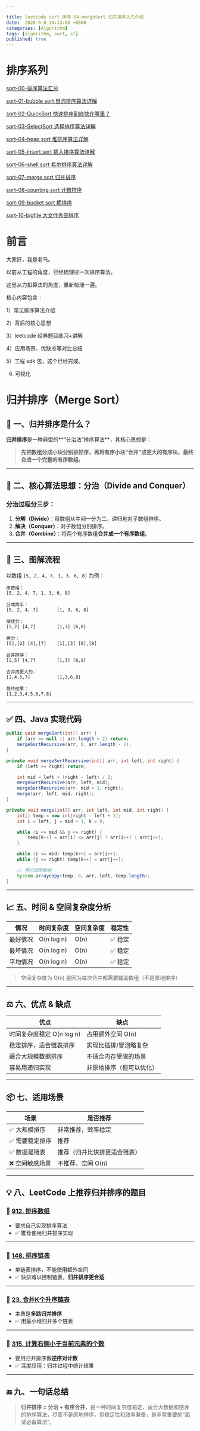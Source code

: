```yaml
---

title: leetcode sort 排序-04-mergeSort 归并排序入门介绍
date:  2020-6-8 15:13:08 +0800
categories: [Algorithm]
tags: [algorithm, sort, sf]
published: true
---
```


# 排序系列

[sort-00-排序算法汇总](https://houbb.github.io/2016/07/14/sort-00-overview-sort)

[sort-01-bubble sort 冒泡排序算法详解](https://houbb.github.io/2016/07/14/sort-01-bubble-sort)

[sort-02-QuickSort 快速排序到底快在哪里？](https://houbb.github.io/2016/07/14/sort-02-quick-sort)

[sort-03-SelectSort 选择排序算法详解](https://houbb.github.io/2016/07/14/sort-03-select-sort)

[sort-04-heap sort 堆排序算法详解](https://houbb.github.io/2016/07/14/sort-04-heap-sort)

[sort-05-insert sort 插入排序算法详解](https://houbb.github.io/2016/07/14/sort-05-insert-sort)

[sort-06-shell sort 希尔排序算法详解](https://houbb.github.io/2016/07/14/sort-06-shell-sort)

[sort-07-merge sort 归并排序](https://houbb.github.io/2016/07/14/sort-07-merge-sort)

[sort-08-counting sort 计数排序](https://houbb.github.io/2016/07/14/sort-08-counting-sort)

[sort-09-bucket sort 桶排序](https://houbb.github.io/2016/07/14/sort-09-bucket-sort)

[sort-10-bigfile 大文件外部排序](https://houbb.github.io/2016/07/14/sort-10-bigfile-sort)

# 前言

大家好，我是老马。

以前从工程的角度，已经梳理过一次排序算法。

这里从力扣算法的角度，重新梳理一遍。

核心内容包含：

1）常见排序算法介绍

2）背后的核心思想

3）leetcode 经典题目练习+讲解

4）应用场景、优缺点等对比总结

5）工程 sdk 包，这个已经完成。

6) 可视化

# 归并排序（Merge Sort）

## 📌 一、归并排序是什么？

**归并排序**是一种典型的\*\*“分治法”排序算法\*\*，其核心思想是：

> **先把数组分成小块分别排好序，再将有序小块“合并”成更大的有序块，最终合成一个完整的有序数组。**

---

## 🧠 二、核心算法思想：分治（Divide and Conquer）

### 分治过程分三步：

1. **分解（Divide）**：将数组从中间一分为二，递归地对子数组排序。
2. **解决（Conquer）**：对子数组分别排序。
3. **合并（Combine）**：将两个有序数组**合并成一个有序数组**。

---

## 🎯 三、图解流程

以数组 `[5, 2, 4, 7, 1, 3, 6, 8]` 为例：

```text
原数组：
[5, 2, 4, 7, 1, 3, 6, 8]

分成两半：
[5, 2, 4, 7]       [1, 3, 6, 8]

继续分：
[5,2] [4,7]        [1,3] [6,8]

再分：
[5],[2] [4],[7]    [1],[3] [6],[8]

合并排序：
[2,5] [4,7]        [1,3] [6,8]

合并成更大的：
[2,4,5,7]          [1,3,6,8]

最终结果：
[1,2,3,4,5,6,7,8]
```

---

## ✅ 四、Java 实现代码

```java
public void mergeSort(int[] arr) {
    if (arr == null || arr.length < 2) return;
    mergeSortRecursive(arr, 0, arr.length - 1);
}

private void mergeSortRecursive(int[] arr, int left, int right) {
    if (left >= right) return;

    int mid = left + (right - left) / 2;
    mergeSortRecursive(arr, left, mid);
    mergeSortRecursive(arr, mid + 1, right);
    merge(arr, left, mid, right);
}

private void merge(int[] arr, int left, int mid, int right) {
    int[] temp = new int[right - left + 1];
    int i = left, j = mid + 1, k = 0;

    while (i <= mid && j <= right) {
        temp[k++] = arr[i] <= arr[j] ? arr[i++] : arr[j++];
    }

    while (i <= mid) temp[k++] = arr[i++];
    while (j <= right) temp[k++] = arr[j++];

    // 拷贝回原数组
    System.arraycopy(temp, 0, arr, left, temp.length);
}
```

---

## 📈 五、时间 & 空间复杂度分析

| 情况   | 时间复杂度      | 空间复杂度 | 稳定性  |
| ---- | ---------- | ----- | ---- |
| 最好情况 | O(n log n) | O(n)  | ✅ 稳定 |
| 最坏情况 | O(n log n) | O(n)  | ✅ 稳定 |
| 平均情况 | O(n log n) | O(n)  | ✅ 稳定 |

> 空间复杂度为 O(n) 是因为每次合并都需要辅助数组（不是原地排序）

---

## ⚖️ 六、优点 & 缺点

| 优点                 | 缺点           |
| ------------------ | ------------ |
| 时间复杂度稳定 O(n log n) | 占用额外空间 O(n)  |
| 稳定排序，适合链表排序        | 实现比插排/冒泡略复杂  |
| 适合大规模数据排序          | 不适合内存受限的场景   |
| 容易用递归实现            | 非原地排序（但可以优化） |

---

## 📦 七、适用场景

| 场景       | 是否推荐           |
| -------- | -------------- |
| ✅ 大规模排序  | 非常推荐，效率稳定      |
| ✅ 需要稳定排序 | 推荐             |
| ✅ 数据是链表  | 推荐（归并比快排更适合链表） |
| ❌ 空间敏感场景 | 不推荐，空间 O(n)    |

---

## 💡 八、LeetCode 上推荐归并排序的题目

### 🔹 [912. 排序数组](https://leetcode.cn/problems/sort-an-array/)

* 要求自己实现排序算法
* ✅ 推荐使用归并排序实现

---

### 🔹 [148. 排序链表](https://leetcode.cn/problems/sort-list/)

* 单链表排序，不能使用额外空间
* ✅ 快排难以控制链表，**归并排序更合适**

---

### 🔹 [23. 合并K个升序链表](https://leetcode.cn/problems/merge-k-sorted-lists/)

* 本质是**多路归并排序**
* ✅ 用最小堆归并多个链表

---

### 🔹 [315. 计算右侧小于当前元素的个数](https://leetcode.cn/problems/count-of-smaller-numbers-after-self/)

* 要用归并排序做**逆序对计数**
* ✅ 深度应用：归并过程中统计结果

---

## 🔚 九、一句话总结

> **归并排序 = 分治 + 有序合并**，是一种时间复杂度稳定、适合大数据和链表的排序算法，尽管不是原地排序，但稳定性和效率兼备，是非常重要的“面试必备算法”。

